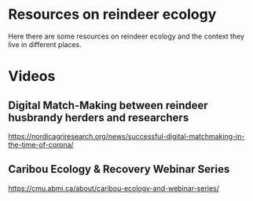 # Resources on reindeer ecology

Here there are some resources on reindeer ecology and the context they live in different places.

# Videos

## Digital Match-Making between reindeer husbrandy herders and researchers
https://nordicagriresearch.org/news/successful-digital-matchmaking-in-the-time-of-corona/

## Caribou Ecology & Recovery Webinar Series
https://cmu.abmi.ca/about/caribou-ecology-and-webinar-series/

